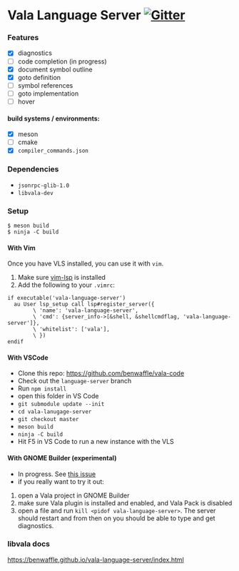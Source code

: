 # Vala Language Server [![Gitter](https://badges.gitter.im/vala-language-server/community.svg)](https://gitter.im/vala-language-server/community?utm_source=badge&utm_medium=badge&utm_campaign=pr-badge)

### Features
- [x] diagnostics
- [ ] code completion (in progress)
- [x] document symbol outline
- [x] goto definition
- [ ] symbol references
- [ ] goto implementation
- [ ] hover

#### build systems / environments:
- [x] meson
- [ ] cmake
- [x] `compiler_commands.json`

### Dependencies
- `jsonrpc-glib-1.0`
- `libvala-dev`

### Setup
```
$ meson build
$ ninja -C build
```

#### With Vim
Once you have VLS installed, you can use it with `vim`.

1. Make sure [vim-lsp](https://github.com/prabirshrestha/vim-lsp) is installed
2. Add the following to your `.vimrc`:

```vim
if executable('vala-language-server')                     
  au User lsp_setup call lsp#register_server({              
        \ 'name': 'vala-language-server',
        \ 'cmd': {server_info->[&shell, &shellcmdflag, 'vala-language-server']}, 
        \ 'whitelist': ['vala'],
        \ })
endif
```

#### With VSCode
- Clone this repo: https://github.com/benwaffle/vala-code
- Check out the `language-server` branch
- Run `npm install`
- open this folder in VS Code
- `git submodule update --init`
- `cd vala-lanugage-server`
- `git checkout master`
- `meson build`
- `ninja -C build`
- Hit F5 in VS Code to run a new instance with the VLS

#### With GNOME Builder (experimental)
- In progress. See [this issue](https://github.com/benwaffle/vala-language-server/issues/12)
- if you really want to try it out:

1. open a Vala project in GNOME Builder
2. make sure Vala plugin is installed and enabled, and Vala Pack is disabled
3. open a file and run `kill <pidof vala-language-server>`. The server should restart and from then on you should be able to type and get diagnostics.

### libvala docs
https://benwaffle.github.io/vala-language-server/index.html
